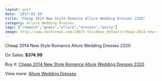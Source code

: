```yaml
---
layout: post
date: '2017-02-10'
title: "Cheap 2014 New Style Romance Allure Wedding Dresses 2320"
category: Allure Wedding Dresses
tags: ["romance","gowns","allure","dresses","party"]
image: http://www.neoformal.com/19875-thickbox_default/cheap-2014-new-style-romance-allure-wedding-dresses-2320.jpg
---
```

Cheap 2014 New Style Romance Allure Wedding Dresses 2320

On Sales: **$374.99**
<a href="https://www.neoformal.com/en/allure-wedding-dresses-2014/6343-cheap-2014-new-style-romance-allure-wedding-dresses-2320.html"><amp-img layout="responsive" width="600" height="600" src="//www.neoformal.com/19875-thickbox_default/cheap-2014-new-style-romance-allure-wedding-dresses-2320.jpg" alt="Cheap 2014 New Style Romance Allure Wedding Dresses 2320 0" /></a>
<a href="https://www.neoformal.com/en/allure-wedding-dresses-2014/6343-cheap-2014-new-style-romance-allure-wedding-dresses-2320.html"><amp-img layout="responsive" width="600" height="600" src="//www.neoformal.com/19877-thickbox_default/cheap-2014-new-style-romance-allure-wedding-dresses-2320.jpg" alt="Cheap 2014 New Style Romance Allure Wedding Dresses 2320 1" /></a>
<a href="https://www.neoformal.com/en/allure-wedding-dresses-2014/6343-cheap-2014-new-style-romance-allure-wedding-dresses-2320.html"><amp-img layout="responsive" width="600" height="600" src="//www.neoformal.com/19876-thickbox_default/cheap-2014-new-style-romance-allure-wedding-dresses-2320.jpg" alt="Cheap 2014 New Style Romance Allure Wedding Dresses 2320 2" /></a>

Buy it: [Cheap 2014 New Style Romance Allure Wedding Dresses 2320](https://www.neoformal.com/en/allure-wedding-dresses-2014/6343-cheap-2014-new-style-romance-allure-wedding-dresses-2320.html "Cheap 2014 New Style Romance Allure Wedding Dresses 2320")

View more: [Allure Wedding Dresses](https://www.neoformal.com/en/82-allure-wedding-dresses-2014 "Allure Wedding Dresses")
